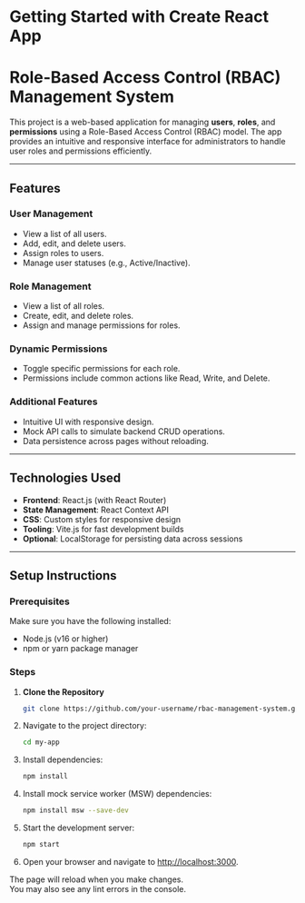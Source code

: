 # Getting Started with Create React App

# Role-Based Access Control (RBAC) Management System

This project is a web-based application for managing **users**, **roles**, and **permissions** using a Role-Based Access Control (RBAC) model. The app provides an intuitive and responsive interface for administrators to handle user roles and permissions efficiently.

---

## **Features**

### **User Management**
- View a list of all users.
- Add, edit, and delete users.
- Assign roles to users.
- Manage user statuses (e.g., Active/Inactive).

### **Role Management**
- View a list of all roles.
- Create, edit, and delete roles.
- Assign and manage permissions for roles.

### **Dynamic Permissions**
- Toggle specific permissions for each role.
- Permissions include common actions like Read, Write, and Delete.

### **Additional Features**
- Intuitive UI with responsive design.
- Mock API calls to simulate backend CRUD operations.
- Data persistence across pages without reloading.

---

## **Technologies Used**

- **Frontend**: React.js (with React Router)
- **State Management**: React Context API
- **CSS**: Custom styles for responsive design
- **Tooling**: Vite.js for fast development builds
- **Optional**: LocalStorage for persisting data across sessions

---

## **Setup Instructions**

### **Prerequisites**
Make sure you have the following installed:
- Node.js (v16 or higher)
- npm or yarn package manager

### **Steps**

1. **Clone the Repository**
   ```bash
   git clone https://github.com/your-username/rbac-management-system.git
   ```
   
2. Navigate to the project directory:

   ```bash
   cd my-app
   ```

3. Install dependencies:

   ```bash
   npm install
   ```
   
4. Install mock service worker (MSW) dependencies:

   ```bash
   npm install msw --save-dev
   ```

5. Start the development server:

   ```bash
   npm start
   ```

6. Open your browser and navigate to  [http://localhost:3000](http://localhost:3000).

The page will reload when you make changes.\
You may also see any lint errors in the console.
